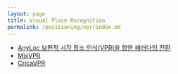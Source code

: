 ```yaml
---
layout: page
title: Visual Place Recognition
permalink: /positioning/vpr/index.md
---
```


- [AnyLoc 보편적 시각 장소 인식(VPR)을 향한 패러다임 전환](AnyLoc.md)
- [MixVPR](MixVPR.md)
- [CricaVPR](CricaVPR.md)
